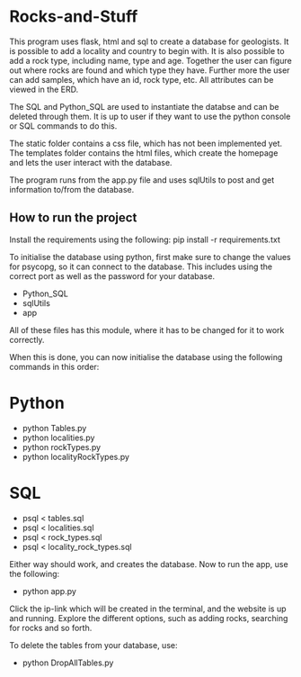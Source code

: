 # Rocks-and-Stuff
This program uses flask, html and sql to create a database for geologists. It is possible to add a locality and country to begin with. It is also possible to add a rock type, including name, type and age. Together the user can figure out where rocks are found and which type they have. Further more the user can add samples, which have an id, rock type, etc. All attributes can be viewed in the ERD.<br />

The SQL and Python_SQL are used to instantiate the databse and can be deleted through them. It is up to user if they want to use the python console or SQL commands to do this.

The static folder contains a css file, which has not been implemented yet.
The templates folder contains the html files, which create the homepage and lets the user interact with the database. <br />

The program runs from the app.py file and uses sqlUtils to post and get information to/from the database.

## How to run the project
Install the requirements using the following:
pip install -r requirements.txt

To initialise the database using python, first make sure to change the values for psycopg, so it can connect to the database.
This includes using the correct port as well as the password for your database. 
- Python_SQL
- sqlUtils
- app

All of these files has this module, where it has to be changed for it to work correctly. 

When this is done, you can now initialise the database using the following commands in this order:
# Python
- python Tables.py
- python localities.py
- python rockTypes.py
- python localityRockTypes.py

# SQL
- psql < tables.sql
- psql < localities.sql
- psql < rock_types.sql
- psql < locality_rock_types.sql

Either way should work, and creates the database. Now to run the app, use the following:
- python app.py

Click the ip-link which will be created in the terminal, and the website is up and running. 
Explore the different options, such as adding rocks, searching for rocks and so forth.

To delete the tables from your database, use:
- python DropAllTables.py
